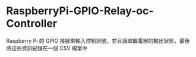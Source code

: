# RaspberryPi-GPIO-Relay-oc-Controller
Raspberry Pi 的 GPIO 接腳來輸入控制訊號，並且讀取繼電器的輸出狀態，最後將這些資訊紀錄在一個 CSV 檔案中
